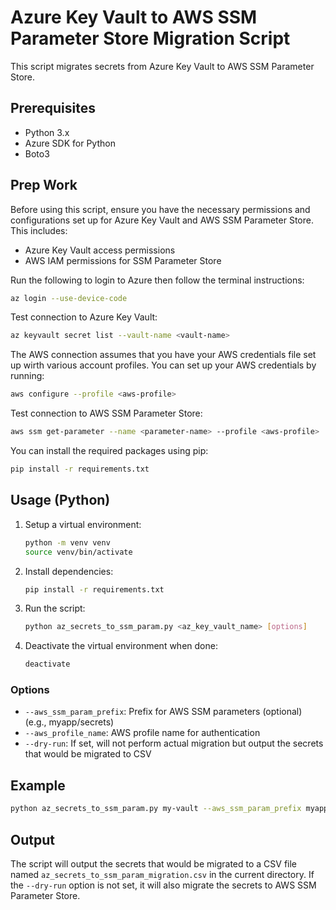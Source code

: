 # Azure Key Vault to AWS SSM Parameter Store Migration Script

This script migrates secrets from Azure Key Vault to AWS SSM Parameter Store.

## Prerequisites

- Python 3.x
- Azure SDK for Python
- Boto3

## Prep Work

Before using this script, ensure you have the necessary permissions and configurations set up for Azure Key Vault and AWS SSM Parameter Store. This includes:
- Azure Key Vault access permissions
- AWS IAM permissions for SSM Parameter Store

Run the following to login to Azure then follow the terminal instructions:
```bash
az login --use-device-code
```

Test connection to Azure Key Vault:
```bash
az keyvault secret list --vault-name <vault-name>
```

The AWS connection assumes that you have your AWS credentials file set up wirth various account profiles. You can set up your AWS credentials by running:
```bash
aws configure --profile <aws-profile>
```

Test connection to AWS SSM Parameter Store:
```bash
aws ssm get-parameter --name <parameter-name> --profile <aws-profile>
```

You can install the required packages using pip:

```bash
pip install -r requirements.txt
```

## Usage (Python)

1. Setup a virtual environment:
    ```bash
    python -m venv venv
    source venv/bin/activate
    ```
2. Install dependencies:
    ```bash
    pip install -r requirements.txt
    ``` 
3. Run the script:
    ```bash
    python az_secrets_to_ssm_param.py <az_key_vault_name> [options]
    ```
4. Deactivate the virtual environment when done:
    ```bash
    deactivate
    ```

### Options

- `--aws_ssm_param_prefix`: Prefix for AWS SSM parameters (optional) (e.g., myapp/secrets)
- `--aws_profile_name`: AWS profile name for authentication
- `--dry-run`: If set, will not perform actual migration but output the secrets that would be migrated to CSV

## Example

```bash
python az_secrets_to_ssm_param.py my-vault --aws_ssm_param_prefix myapp/secrets --aws_profile_name production --dry-run
```

## Output
The script will output the secrets that would be migrated to a CSV file named `az_secrets_to_ssm_param_migration.csv` in the current directory. If the `--dry-run` option is not set, it will also migrate the secrets to AWS SSM Parameter Store.

